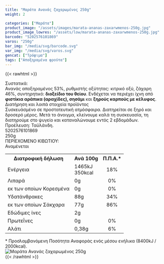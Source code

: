 ```yaml
---
title: "Μαράτα Ανανάς ζαχαρωμένος 250g"
weight: 2

categories: ["Μαράτα"]
product_image: "/assets/images/marata-ananas-zaxarwmenos-250g.jpg"
product_image_lowres: "/assets/low/marata-ananas-zaxarwmenos-250g.jpg"
barcode: "5202576101869"
varos: "250g"
bar_img: "/media/svg/barcode.svg"
var_img: "/media/svg/varos.svg"
gencat: ["Τρόφιμα"]
tags: ["Αποξηραμένα φρούτα"]
---
```

{{< rawhtml >}}

<div class="sload239">
    <div class="product">
        <div id="sistatika">Συστατικά:</div>
<div class="alltext">Ανανάς αποξηραμένος 53%, ρυθμιστής οξύτητας: κιτρικό οξύ, ζάχαρη 46%, συντηρητικό: <b>διοξείδιο του θείου</b>. Ενδέχεται να περιέχει ίχνη από <b>φιστίκια αράπικα (αραχίδες), σησάμι</b> και
            <b>ξηρούς καρπούς με κέλυφος</b>.<br></div>
        <div id="loipa">Διατήρηση και λοιπά στοιχεία προϊόντος</div>
        <div class="alltext">Συσκευάσμένο σε προστατευτική ατμόσφαιρα. Διατηρείται σε ξηρό και δροσερό μέρος. Μετά το άνοιγμα, κλείνουμε καλά τη συσκευασία, τη
            διατηρούμε στο ψυγείο και καταναλώνουμε εντός 2 εβδομάδων.<br>Προέλευση: Ταϋλάνδη.</div>
        <div id="barcode">
            <div id="barimage1"></div><span id="bartext">5202576101869</span>
        </div>
        <div id="varos">
            <div id="varosimage1"></div><span id="varostext">250g</span>
        </div>
        <div id="kivotio">ΠΕΡΙΕΧΟΜΕΝΟ ΚΙΒΩΤΙΟΥ:<br>Αναμένεται</div>
        <div class="tabout">
            <table id="diatable">
                <tbody>
                    <tr>
                        <th>Διατροφική δήλωση</th>
                        <th>Ανά 100g</th>
                        <th>Π.Π.Α.*</th>
                    </tr>
                    <tr>
                        <td class="texr2">Ενέργεια</td>
                        <td class="texr">1465kJ<br>350kcal</td>
                        <td class="texr" style="text-align:center">18%</td>
                    </tr>
                    <tr>
                        <td class="texr2">Λιπαρά</td>
                        <td class="texr">0g</td>
                        <td class="texr" style="text-align:center">0%</td>
                    </tr>
                    <tr>
                        <td class="gray">εκ των οποίων Κορεσµένα</td>
                        <td class="gray2">0g</td>
                        <td class="gray2" style="text-align:center">0%</td>
                    </tr>
                    <tr>
                        <td class="texr2">Yδατάνθρακες</td>
                        <td class="texr">88g</td>
                        <td class="texr" style="text-align:center">34%</td>
                    </tr>
                    <tr>
                        <td class="gray">εκ των οποίων Σάκχαρα</td>
                        <td class="gray2">77g</td>
                        <td class="gray2" style="text-align:center">86%</td>
                    </tr>
                    <tr>
                        <td class="texr2">Eδώδιμες ίνες</td>
                        <td class="texr">2g</td>
                        <td class="texr" style="text-align:center"></td>
                    </tr>
                    <tr>
                        <td class="texr2">Πρωτεΐνες</td>
                        <td class="texr">0g</td>
                        <td class="texr" style="text-align:center">0%</td>
                    </tr>
                    <tr>
                        <td class="texr2">Αλάτι</td>
                        <td class="texr">0,38g</td>
                        <td class="texr" style="text-align:center">6%</td>
                    </tr>
                </tbody>
            </table>
        </div>
        <div class="alltext">* Προσλαμβανόμενη Ποσότητα Αναφοράς ενός μέσου ενήλικα (8400kJ / 2000kcal).</div>
        <div class="pimg"><img alt="Μαράτα Ανανάς ζαχαρωμένος 250g" title="Μαράτα Ανανάς ζαχαρωμένος 250g"
                src="/assets/images/marata-ananas-zaxarwmenos-250g.jpg"></div>
    </div>
</div>
{{< /rawhtml >}}